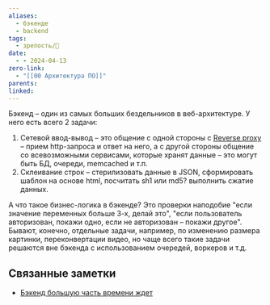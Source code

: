 ```yaml
---
aliases:
  - бэкенде
  - backend
tags:
  - зрелость/🌱
date:
  - - 2024-04-13
zero-link:
  - "[[00 Архитектура ПО]]"
parents: 
linked:
---
```

Бэкенд – один из самых больших бездельников в веб-архитектуре. У него есть всего 2 задачи:
1. Сетевой ввод-вывод – это общение с одной стороны с [Rеverse proxy](Rеverse%20proxy.md) – прием http-запроса и ответ на него, а с другой стороны общение со всевозможными сервисами, которые хранят данные – это могут быть БД, очереди, memcaсhed и т.п.
2. Склеивание строк – стерилизовать данные в JSON, сформировать шаблон на основе html, посчитать sh1 или md5? выполнить сжатие данных.

А что такое бизнес-логика в бэкенде? Это проверки наподобие "если значение переменных больше 3-х, делай это", "если пользователь авторизован, покажи одно, если не авторизован – покажи другое". Бывают, конечно, отдельные задачи, например, по изменению размера картинки, переконвертации видео, но чаще всего такие задачи решаются вне бэкенда с использованием очередей, воркеров и т.д.

## Связанные заметки
- [Бэкенд большую часть времени ждет](Бэкенд%20большую%20часть%20времени%20ждет.md)
